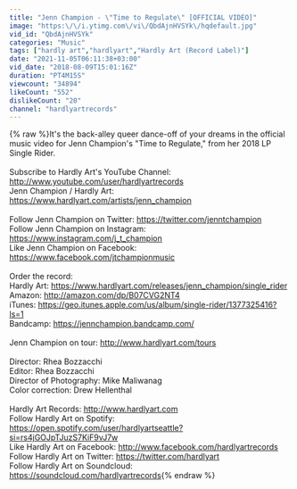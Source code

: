 ```yaml
---
title: "Jenn Champion - \"Time to Regulate\" [OFFICIAL VIDEO]"
image: "https:\/\/i.ytimg.com\/vi\/QbdAjnHVSYk\/hqdefault.jpg"
vid_id: "QbdAjnHVSYk"
categories: "Music"
tags: ["hardly art","hardlyart","Hardly Art (Record Label)"]
date: "2021-11-05T06:11:38+03:00"
vid_date: "2018-08-09T15:01:16Z"
duration: "PT4M15S"
viewcount: "34894"
likeCount: "552"
dislikeCount: "20"
channel: "hardlyartrecords"
---
```

{% raw %}It's the back-alley queer dance-off of your dreams in the official music video for Jenn Champion's &quot;Time to Regulate,&quot; from her 2018 LP Single Rider.<br /><br />Subscribe to Hardly Art's YouTube Channel: <a rel="nofollow" target="blank" href="http://www.youtube.com/user/hardlyartrecords">http://www.youtube.com/user/hardlyartrecords</a> <br />Jenn Champion / Hardly Art:  <a rel="nofollow" target="blank" href="https://www.hardlyart.com/artists/jenn_champion">https://www.hardlyart.com/artists/jenn_champion</a><br /> <br />Follow Jenn Champion on Twitter: <a rel="nofollow" target="blank" href="https://twitter.com/jenntchampion">https://twitter.com/jenntchampion</a><br />Follow Jenn Champion on Instagram: <a rel="nofollow" target="blank" href="https://www.instagram.com/j_t_champion">https://www.instagram.com/j_t_champion</a><br />Like Jenn Champion on Facebook: <a rel="nofollow" target="blank" href="https://www.facebook.com/jtchampionmusic">https://www.facebook.com/jtchampionmusic</a><br /><br />Order the record:<br />Hardly Art: <a rel="nofollow" target="blank" href="https://www.hardlyart.com/releases/jenn_champion/single_rider">https://www.hardlyart.com/releases/jenn_champion/single_rider</a><br />Amazon: <a rel="nofollow" target="blank" href="http://amazon.com/dp/B07CVG2NT4">http://amazon.com/dp/B07CVG2NT4</a><br />iTunes: <a rel="nofollow" target="blank" href="https://geo.itunes.apple.com/us/album/single-rider/1377325416?ls=1">https://geo.itunes.apple.com/us/album/single-rider/1377325416?ls=1</a><br />Bandcamp: <a rel="nofollow" target="blank" href="https://jennchampion.bandcamp.com/">https://jennchampion.bandcamp.com/</a><br /><br />Jenn Champion on tour: <a rel="nofollow" target="blank" href="http://www.hardlyart.com/tours">http://www.hardlyart.com/tours</a><br /><br />Director: Rhea Bozzacchi<br />Editor: Rhea Bozzacchi<br />Director of Photography: Mike Maliwanag<br />Color correction: Drew Hellenthal<br /><br />Hardly Art Records:  <a rel="nofollow" target="blank" href="http://www.hardlyart.com">http://www.hardlyart.com</a><br />Follow Hardly Art on Spotify: <a rel="nofollow" target="blank" href="https://open.spotify.com/user/hardlyartseattle?si=rs4jGOJpTJuzS7KiF9vJ7w">https://open.spotify.com/user/hardlyartseattle?si=rs4jGOJpTJuzS7KiF9vJ7w</a><br />Like Hardly Art on Facebook:  <a rel="nofollow" target="blank" href="http://www.facebook.com/hardlyartrecords">http://www.facebook.com/hardlyartrecords</a><br />Follow Hardly Art on Twitter: <a rel="nofollow" target="blank" href="https://twitter.com/hardlyart">https://twitter.com/hardlyart</a><br />Follow Hardly Art on Soundcloud: <a rel="nofollow" target="blank" href="https://soundcloud.com/hardlyartrecords">https://soundcloud.com/hardlyartrecords</a>{% endraw %}
